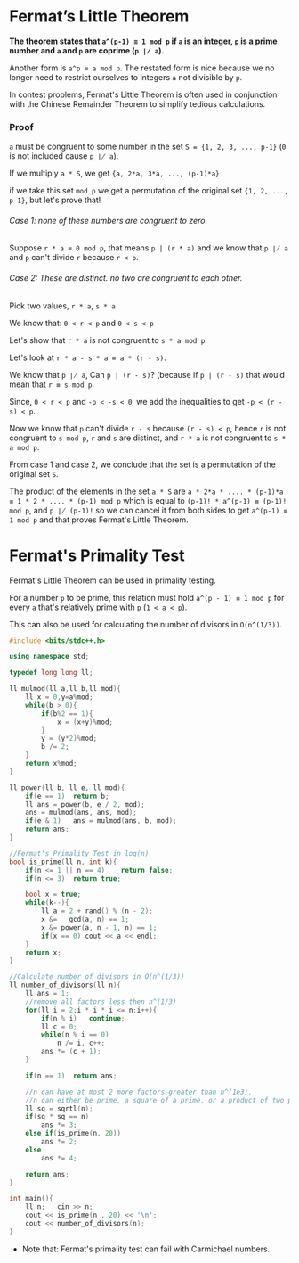 # Fermat’s Little Theorem
**The theorem states that `a^(p-1) ≡ 1 mod p` if `a` is an integer, `p` is a prime number and `a` and `p` are coprime (`p ∤ a`).**

Another form is `a^p ≡ a mod p`. The restated form is nice because we no longer need to restrict ourselves to integers `a` not divisible by `p`.

In contest problems, Fermat's Little Theorem is often used in conjunction with the Chinese Remainder Theorem to simplify tedious calculations.

### Proof

`a` must be congruent to some number in the set `S = {1, 2, 3, ..., p-1}` (`0` is not included cause `p ∤ a`).

If we multiply `a * S`, we get `{a, 2*a, 3*a, ..., (p-1)*a}`

if we take this set `mod p` we get a permutation of the original set `{1, 2, ..., p-1}`, but let's prove that!

###### Case 1: none of these numbers are congruent to zero.

Suppose `r * a ≡ 0 mod p`, that means `p | (r * a)` and we know that `p ∤ a` and `p` can't divide `r` because `r < p`.

###### Case 2: These are distinct. no two are congruent to each other.

Pick two values, `r * a`, `s * a`

We know that: `0 < r < p` and `0 < s < p`

Let's show that `r * a` is not congruent to `s * a mod p`

Let's look at `r * a - s * a = a * (r - s)`.

We know that `p ∤ a`, Can `p | (r - s)`? (because if `p | (r - s)` that would mean that `r ≡ s mod p`.

Since, `0 < r < p` and `-p < -s < 0`, we add the inequalities to get `-p < (r - s) < p`.

Now we know that `p` can't divide `r - s` because `(r - s) < p`, hence `r` is not congruent to `s mod p`, `r` and `s` are distinct, and `r * a` is not congruent to `s * a mod p`.


From case 1 and case 2, we conclude that the set is a permutation of the original set `S`.


The product of the elements in the set `a * S` are `a * 2*a * .... * (p-1)*a ≡ 1 * 2 * .... * (p-1) mod p` which is equal to `(p-1)! * a^(p-1) ≡ (p-1)! mod p`, and `p ∤ (p-1)!` so we can cancel it from both sides to get `a^(p-1) ≡ 1 mod p` and that proves Fermat's Little Theorem.


# Fermat's Primality Test

Fermat's Little Theorem can be used in primality testing.

For a number `p` to be prime, this relation must hold `a^(p - 1) ≡ 1 mod p` for every `a` that's relatively prime with `p` (`1 < a < p`).

This can also be used for calculating the number of divisors in `O(n^(1/3))`.

```CPP
#include <bits/stdc++.h>

using namespace std;

typedef long long ll;

ll mulmod(ll a,ll b,ll mod){
    ll x = 0,y=a%mod;
    while(b > 0){
        if(b%2 == 1){
            x = (x+y)%mod;
        }
        y = (y*2)%mod;
        b /= 2;
    }
    return x%mod;
}

ll power(ll b, ll e, ll mod){
    if(e == 1)  return b;
    ll ans = power(b, e / 2, mod);
    ans = mulmod(ans, ans, mod);
    if(e & 1)   ans = mulmod(ans, b, mod);
    return ans;
}

//Fermat's Primality Test in log(n)
bool is_prime(ll n, int k){
    if(n <= 1 || n == 4)    return false;
    if(n <= 3)  return true;

    bool x = true;
    while(k--){
        ll a = 2 + rand() % (n - 2);
        x &= __gcd(a, n) == 1;
        x &= power(a, n - 1, n) == 1;
        if(x == 0) cout << a << endl;
    }
    return x;
}

//Calculate number of divisors in O(n^(1/3))
ll number_of_divisors(ll n){
    ll ans = 1;
    //remove all factors less then n^(1/3)
    for(ll i = 2;i * i * i <= n;i++){
        if(n % i)   continue;
        ll c = 0;
        while(n % i == 0)
            n /= i, c++;
        ans *= (c + 1);
    }

    if(n == 1)  return ans;

    //n can have at most 2 more factors greater than n^(1e3),
    //n can either be prime, a square of a prime, or a product of two primes.
    ll sq = sqrtl(n);
    if(sq * sq == n)
        ans *= 3;
    else if(is_prime(n, 20))
        ans *= 2;
    else
        ans *= 4;

    return ans;
}

int main(){
    ll n;   cin >> n;
    cout << is_prime(n , 20) << '\n';
    cout << number_of_divisors(n);
}
```
* Note that: Fermat's primality test can fail with Carmichael numbers.
